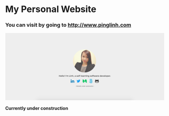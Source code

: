 # My Personal Website

### You can visit by going to http://www.pinglinh.com

![web screenshot](web_screenshot.png)

**Currently under construction**
